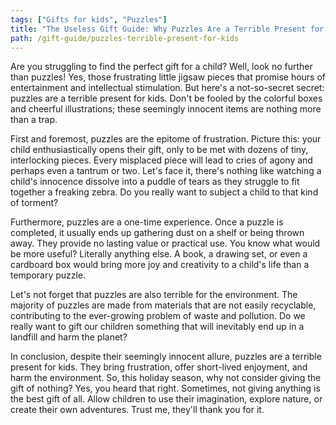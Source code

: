```yaml
---
tags: ["Gifts for kids", "Puzzles"]
title: "The Useless Gift Guide: Why Puzzles Are a Terrible Present for Kids"
path: /gift-guide/puzzles-terrible-present-for-kids
---
```


Are you struggling to find the perfect gift for a child? Well, look no further than puzzles! Yes, those frustrating little jigsaw pieces that promise hours of entertainment and intellectual stimulation. But here's a not-so-secret secret: puzzles are a terrible present for kids. Don't be fooled by the colorful boxes and cheerful illustrations; these seemingly innocent items are nothing more than a trap.

First and foremost, puzzles are the epitome of frustration. Picture this: your child enthusiastically opens their gift, only to be met with dozens of tiny, interlocking pieces. Every misplaced piece will lead to cries of agony and perhaps even a tantrum or two. Let's face it, there's nothing like watching a child's innocence dissolve into a puddle of tears as they struggle to fit together a freaking zebra. Do you really want to subject a child to that kind of torment?

Furthermore, puzzles are a one-time experience. Once a puzzle is completed, it usually ends up gathering dust on a shelf or being thrown away. They provide no lasting value or practical use. You know what would be more useful? Literally anything else. A book, a drawing set, or even a cardboard box would bring more joy and creativity to a child's life than a temporary puzzle.

Let's not forget that puzzles are also terrible for the environment. The majority of puzzles are made from materials that are not easily recyclable, contributing to the ever-growing problem of waste and pollution. Do we really want to gift our children something that will inevitably end up in a landfill and harm the planet?

In conclusion, despite their seemingly innocent allure, puzzles are a terrible present for kids. They bring frustration, offer short-lived enjoyment, and harm the environment. So, this holiday season, why not consider giving the gift of nothing? Yes, you heard that right. Sometimes, not giving anything is the best gift of all. Allow children to use their imagination, explore nature, or create their own adventures. Trust me, they'll thank you for it.